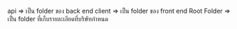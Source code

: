 api => เป็น folder ของ back end
client => เป็น folder ของ front end
Root Folder => เป็น folder ที่เก็บรายละเอียดที่บริษัทกำหนด
